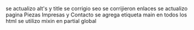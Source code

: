 se actualizo alt's y title
se corrigio seo
se corrijieron enlaces
se actualizo pagina Piezas Impresas y Contacto
se agrega etiqueta main en todos los html
se utilizo mixin en partial global

